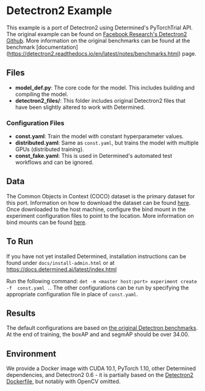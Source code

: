 # Detectron2 Example

This example is a port of Detectron2 using Determined's PyTorchTrial API. The original example can be found on
 [Facebook Research's Detectron2 Github](https://github.com/facebookresearch/detectron2/blob/v0.6/tools/plain_train_net.py). More information on the original benchmarks can be found at the benchmark [documentation] (https://detectron2.readthedocs.io/en/latest/notes/benchmarks.html) page.

## Files
* **model_def.py**: The core code for the model. This includes building and compiling the model.
* **detectron2_files/**: This folder includes original Detectron2 files that have been slightly altered to work with Determined.


### Configuration Files
* **const.yaml**: Train the model with constant hyperparameter values.
* **distributed.yaml**: Same as `const.yaml`, but trains the model with multiple GPUs (distributed training).
* **const_fake.yaml**: This is used in Determined's automated test workflows and can be ignored.

## Data
The Common Objects in Context (COCO) dataset is the primary dataset for this port. Information on how to download the dataset can be found [here](https://cocodataset.org/#home). Once downloaded to the host machine, configure the bind mount in the experiment configuration files to point to the location. More information on bind mounts can be found [here](https://docs.determined.ai/latest/tutorials/data-access.html#distributed-file-system).

## To Run
If you have not yet installed Determined, installation instructions can be found
under `docs/install-admin.html` or at https://docs.determined.ai/latest/index.html

Run the following command: `det -m <master host:port> experiment create -f 
const.yaml .`. The other configurations can be run by specifying the appropriate 
configuration file in place of `const.yaml`.

## Results
The default configurations are based on [the original Detectron benchmarks](https://github.com/facebookresearch/detectron2/blob/v0.6/configs/Detectron1-Comparisons/faster_rcnn_R_50_FPN_noaug_1x.yaml). At the end of training, the boxAP and and segmAP should be over 34.00.

## Environment
We provide a Docker image with CUDA 10.1, PyTorch 1.10, other Determined dependencies, and Detectron2 0.6 - it is partially based on the [Detectron2 Dockerfile](https://github.com/facebookresearch/detectron2/blob/v0.6/docker/Dockerfile), but notably with OpenCV omitted.

